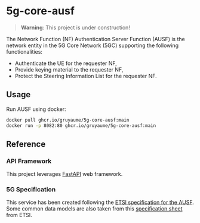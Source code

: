# 5g-core-ausf

> **Warning**: This project is under construction!

The Network Function (NF) Authentication Server Function (AUSF) is the network entity in the 5G Core Network
(5GC) supporting the following functionalities:
- Authenticate the UE for the requester NF,
- Provide keying material to the requester NF,
- Protect the Steering Information List for the requester NF.


## Usage

Run AUSF using docker:

```bash
docker pull ghcr.io/gruyaume/5g-core-ausf:main
docker run -p 8082:80 ghcr.io/gruyaume/5g-core-ausf:main
```

## Reference

### API Framework

This project leverages [FastAPI](https://github.com/tiangolo/full-stack-fastapi-postgresql) web
  framework. 

### 5G Specification

This service has been created following the 
[ETSI specification for the AUSF](https://www.etsi.org/deliver/etsi_ts/129500_129599/129509/16.04.00_60/ts_129509v160400p.pdf).
Some common data models are also taken from this [specification sheet](https://www.etsi.org/deliver/etsi_ts/129500_129599/129571/15.03.00_60/ts_129571v150300p.pdf) from ETSI.
